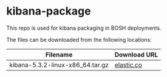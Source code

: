 kibana-package
============
This repo is used for kibana packaging in BOSH deployments.

The files can be downloaded from the following locations:

| Filename | Download URL |
| -------- | ------------ |
| kibana-5.3.2-linux-x86_64.tar.gz | [elastic.co](https://artifacts.elastic.co/downloads/kibana/kibana-5.3.2-linux-x86_64.tar.gz) |
